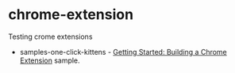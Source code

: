 chrome-extension
================

Testing crome extensions

* samples-one-click-kittens - [Getting Started: Building a Chrome Extension](https://developer.chrome.com/extensions/getstarted.html) sample.